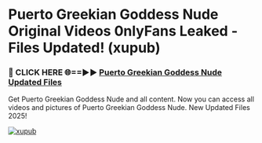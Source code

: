 # Puerto Greekian Goddess Nude Original Videos 0nlyFans Leaked - Files Updated! (xupub)

<h3>🔴 CLICK HERE 🌐==►► <a href="https://tinyurl.com/yc6ubb5a" rel="nofollow">Puerto Greekian Goddess Nude Updated Files</a></h3>

Get Puerto Greekian Goddess Nude and all content. Now you can access all videos and pictures of Puerto Greekian Goddess Nude. New Updated Files 2025!

[![xupub](https://i.imgur.com/7eu0CRL.gif)](https://tinyurl.com/yc6ubb5a)
